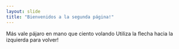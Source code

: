 ```yaml
---
layout: slide
title: "Bienvenidos a la segunda página!"
---
```

Más vale pájaro en mano que ciento volando
Utiliza la flecha hacia la izquierda para volver!
